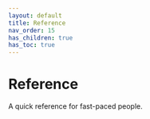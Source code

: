 ```yaml
---
layout: default
title: Reference
nav_order: 15
has_children: true
has_toc: true
---
```


# Reference
A quick reference for fast-paced people.
